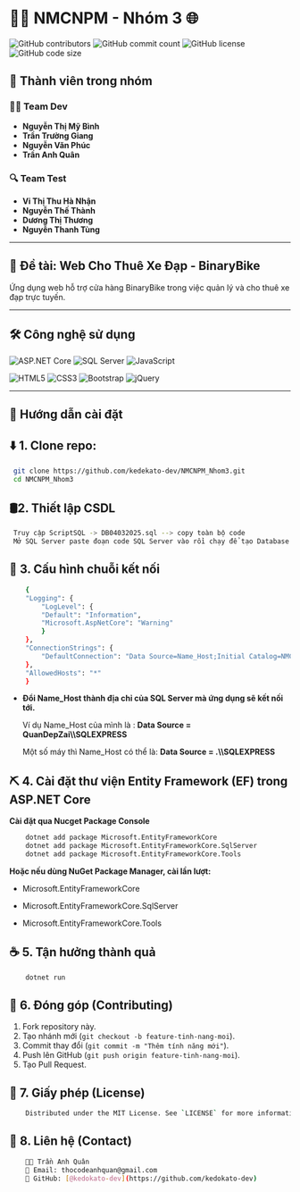 # 🚴‍♂️ NMCNPM - Nhóm 3 🌐  
![GitHub contributors](https://img.shields.io/github/contributors/kedokato-dev/NMCNPM_Nhom3)
![GitHub commit count](https://img.shields.io/github/commit-activity/y/kedokato-dev/NMCNPM_Nhom3)
![GitHub license](https://img.shields.io/github/license/kedokato-dev/NMCNPM_Nhom3)
![GitHub code size](https://img.shields.io/github/languages/code-size/kedokato-dev/NMCNPM_Nhom3)



## 📌 Thành viên trong nhóm  

### 👨‍💻 Team Dev  
- **Nguyễn Thị Mỹ Bình**  
- **Trần Trường Giang**  
- **Nguyễn Văn Phúc**  
- **Trần Anh Quân**  

### 🔍 Team Test  
- **Vi Thị Thu Hà Nhận**  
- **Nguyễn Thế Thành**  
- **Dương Thị Thương**  
- **Nguyễn Thanh Tùng**  

---

## 📝 Đề tài: **Web Cho Thuê Xe Đạp - BinaryBike**  
Ứng dụng web hỗ trợ cửa hàng BinaryBike trong việc quản lý và cho thuê xe đạp trực tuyến.  

---

## 🛠️ Công nghệ sử dụng  


![ASP.NET Core](https://img.shields.io/badge/ASP.NET%20Core-512BD4?style=flat&logo=dotnet&logoColor=white)
![SQL Server](https://img.shields.io/badge/SQL%20Server-CC2927?style=flat&logo=microsoft-sql-server&logoColor=white)
![JavaScript](https://img.shields.io/badge/JavaScript-F7DF1E?style=flat&logo=javascript&logoColor=black)

![HTML5](https://img.shields.io/badge/HTML5-E34F26?style=flat&logo=html5&logoColor=white)
![CSS3](https://img.shields.io/badge/CSS3-1572B6?style=flat&logo=css3&logoColor=white)
![Bootstrap](https://img.shields.io/badge/Bootstrap-563D7C?style=flat&logo=bootstrap&logoColor=white)
![jQuery](https://img.shields.io/badge/jQuery-0769AD?style=flat&logo=jquery&logoColor=white)


---

## 🚀 Hướng dẫn cài đặt  

## ⬇️ 1. Clone repo:
   ```sh
    git clone https://github.com/kedekato-dev/NMCNPM_Nhom3.git
    cd NMCNPM_Nhom3
```

## 🛢️2. Thiết lập CSDL
   ```sh
    Truy cập ScriptSQL -> DB04032025.sql --> copy toàn bộ code
    Mở SQL Server paste đoạn code SQL Server vào rồi chạy để tạo Database
```
## 🔗 3. Cấu hình chuỗi kết nối
```sh
    {
    "Logging": {
        "LogLevel": {
        "Default": "Information",
        "Microsoft.AspNetCore": "Warning"
        }
    },
    "ConnectionStrings": {
        "DefaultConnection": "Data Source=Name_Host;Initial Catalog=NMCNPM;Integrated Security=True;Connect Timeout=30;Encrypt=True;Trust Server Certificate=True;Application Intent=ReadWrite;Multi Subnet Failover=False"
    },
    "AllowedHosts": "*"
    } 
```
- **Đổi Name_Host thành địa chỉ của SQL Server mà ứng dụng sẽ kết nối tới.**

    Ví dụ Name_Host của mình là : **Data Source = QuanDepZai\\\SQLEXPRESS**

    Một số máy thì Name_Host có thể là: **Data Source = .\\\\SQLEXPRESS**

## ⛏️ 4. Cài đặt thư viện Entity Framework (EF) trong ASP.NET Core

**Cài đặt qua Nucget Package Console**
```sh
    dotnet add package Microsoft.EntityFrameworkCore
    dotnet add package Microsoft.EntityFrameworkCore.SqlServer
    dotnet add package Microsoft.EntityFrameworkCore.Tools
```

**Hoặc nếu dùng NuGet Package Manager, cài lần lượt:**

- Microsoft.EntityFrameworkCore

- Microsoft.EntityFrameworkCore.SqlServer

- Microsoft.EntityFrameworkCore.Tools

## ☕️ 5. Tận hưởng thành quả 
```sh
    dotnet run
```

## 🤝 6. Đóng góp (Contributing)
1. Fork repository này.
2. Tạo nhánh mới (`git checkout -b feature-tinh-nang-moi`).
3. Commit thay đổi (`git commit -m "Thêm tính năng mới"`).
4. Push lên GitHub (`git push origin feature-tinh-nang-moi`).
5. Tạo Pull Request.



## 📜 7. Giấy phép (License) 
```sh
    Distributed under the MIT License. See `LICENSE` for more information.
```

## 📢 8. Liên hệ (Contact)
```sh
    💪🏻 Trần Anh Quân
    📧 Email: thocodeanhquan@gmail.com
    📍 GitHub: [@kedokato-dev](https://github.com/kedokato-dev)  
```

